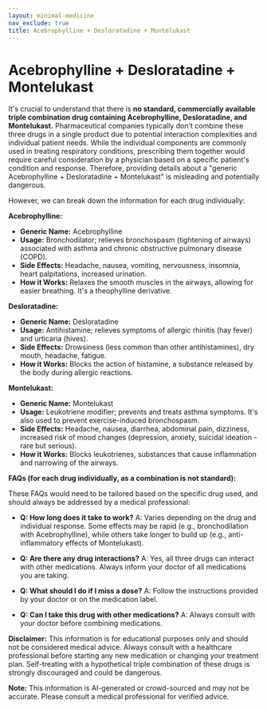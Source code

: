 ```yaml
---
layout: minimal-medicine
nav_exclude: true
title: Acebrophylline + Desloratadine + Montelukast
---
```


# Acebrophylline + Desloratadine + Montelukast

It's crucial to understand that there is **no standard, commercially available triple combination drug containing Acebrophylline, Desloratadine, and Montelukast.**  Pharmaceutical companies typically don't combine these three drugs in a single product due to potential interaction complexities and individual patient needs.  While the individual components are commonly used in treating respiratory conditions, prescribing them together would require careful consideration by a physician based on a specific patient's condition and response.  Therefore, providing details about a "generic Acebrophylline + Desloratadine + Montelukast" is misleading and potentially dangerous.

However, we can break down the information for each drug individually:

**Acebrophylline:**

* **Generic Name:** Acebrophylline
* **Usage:** Bronchodilator; relieves bronchospasm (tightening of airways) associated with asthma and chronic obstructive pulmonary disease (COPD).
* **Side Effects:**  Headache, nausea, vomiting, nervousness, insomnia, heart palpitations, increased urination.
* **How it Works:** Relaxes the smooth muscles in the airways, allowing for easier breathing.  It's a theophylline derivative.


**Desloratadine:**

* **Generic Name:** Desloratadine
* **Usage:** Antihistamine; relieves symptoms of allergic rhinitis (hay fever) and urticaria (hives).
* **Side Effects:**  Drowsiness (less common than other antihistamines), dry mouth, headache, fatigue.
* **How it Works:** Blocks the action of histamine, a substance released by the body during allergic reactions.


**Montelukast:**

* **Generic Name:** Montelukast
* **Usage:** Leukotriene modifier;  prevents and treats asthma symptoms.  It's also used to prevent exercise-induced bronchospasm.
* **Side Effects:** Headache, nausea, diarrhea, abdominal pain, dizziness, increased risk of mood changes (depression, anxiety, suicidal ideation - rare but serious).
* **How it Works:** Blocks leukotrienes, substances that cause inflammation and narrowing of the airways.


**FAQs (for each drug individually, as a combination is not standard):**

These FAQs would need to be tailored based on the specific drug used, and should always be addressed by a medical professional:


* **Q: How long does it take to work?**  A:  Varies depending on the drug and individual response.  Some effects may be rapid (e.g., bronchodilation with Acebrophylline), while others take longer to build up (e.g., anti-inflammatory effects of Montelukast).

* **Q: Are there any drug interactions?** A:  Yes, all three drugs can interact with other medications.  Always inform your doctor of all medications you are taking.

* **Q: What should I do if I miss a dose?** A:  Follow the instructions provided by your doctor or on the medication label.

* **Q: Can I take this drug with other medications?** A:  Always consult with your doctor before combining medications.


**Disclaimer:** This information is for educational purposes only and should not be considered medical advice. Always consult with a healthcare professional before starting any new medication or changing your treatment plan.  Self-treating with a hypothetical triple combination of these drugs is strongly discouraged and could be dangerous.


**Note:** This information is AI-generated or crowd-sourced and may not be accurate. Please consult a medical professional for verified advice.
